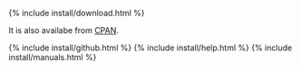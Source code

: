 {% include install/download.html %}

It is also availabe from [CPAN](http://search.cpan.org/search?mode=all&query=UR).

{% include install/github.html %}
{% include install/help.html %}
{% include install/manuals.html %}

